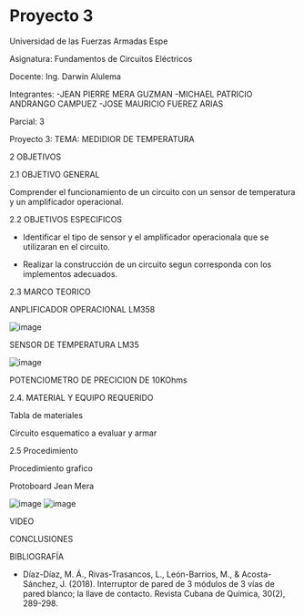 # Proyecto 3

Universidad de las Fuerzas Armadas Espe

Asignatura: Fundamentos de Circuitos Eléctricos

Docente: Ing. Darwin Alulema

Integrantes: 
-JEAN PIERRE MERA GUZMAN 
-MICHAEL PATRICIO ANDRANGO CAMPUEZ 
-JOSE MAURICIO FUEREZ ARIAS

Parcial: 3

Proyecto 3: TEMA: MEDIDIOR DE TEMPERATURA

2 OBJETIVOS

2.1 OBJETIVO GENERAL

Comprender el funcionamiento de un circuito con un sensor de temperatura y un amplificador operacional.

2.2 OBJETIVOS ESPECIFICOS

* Identificar el tipo de sensor y el amplificador operacionala que se utilizaran en el circuito. 

* Realizar la construcción de un circuito segun corresponda con los implementos adecuados.

2.3 MARCO TEORICO

ANPLIFICADOR OPERACIONAL LM358

![image](https://user-images.githubusercontent.com/104911658/221890099-90e86eb3-a1ad-498a-85e1-986db1fb649b.png)

SENSOR DE TEMPERATURA LM35

![image](https://user-images.githubusercontent.com/104911658/221893183-f2630287-30ad-4749-a7e7-967921c8fe37.png)


POTENCIOMETRO DE PRECICION DE 10KOhms


2.4. MATERIAL Y EQUIPO REQUERIDO

Tabla de materiales



Circuito esquematico a evaluar y armar



2.5 Procedimiento



Procedimiento grafico

Protoboard Jean Mera 

![image](https://user-images.githubusercontent.com/104911658/221884301-eef6c4c7-2050-42e5-9302-039cd23529a9.png)
![image](https://user-images.githubusercontent.com/104911658/221884961-42a41135-f0bf-4bbc-a6fe-6d5912f731d1.png)


VIDEO



CONCLUSIONES

 


BIBLIOGRAFÍA

* Díaz-Díaz, M. Á., Rivas-Trasancos, L., León-Barrios, M., & Acosta-Sánchez, J. (2018). Interruptor de pared de 3 módulos de 3 vías de pared blanco; la llave de contacto. Revista Cubana de Química, 30(2), 289-298.

